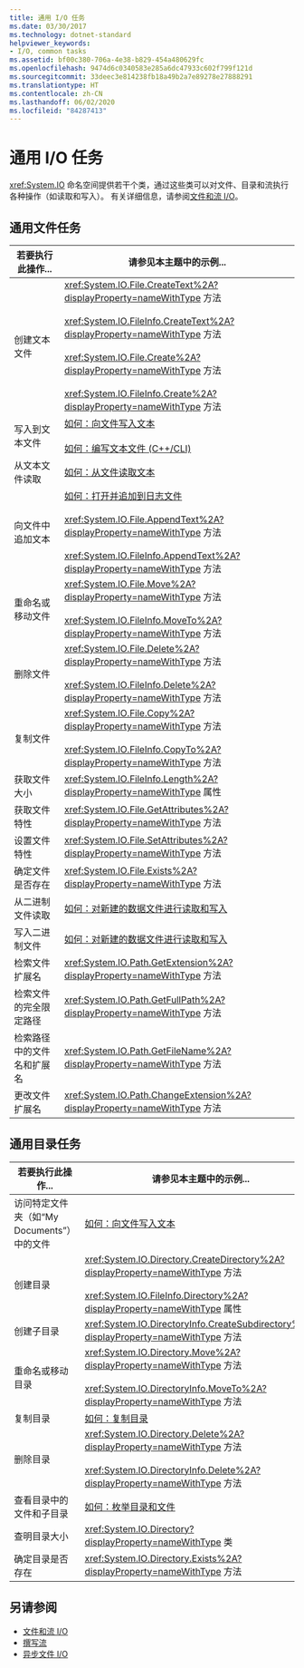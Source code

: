 ```yaml
---
title: 通用 I/O 任务
ms.date: 03/30/2017
ms.technology: dotnet-standard
helpviewer_keywords:
- I/O, common tasks
ms.assetid: bf00c380-706a-4e38-b829-454a480629fc
ms.openlocfilehash: 9474d6c0340583e285a6dc47933c602f799f121d
ms.sourcegitcommit: 33deec3e814238fb18a49b2a7e89278e27888291
ms.translationtype: HT
ms.contentlocale: zh-CN
ms.lasthandoff: 06/02/2020
ms.locfileid: "84287413"
---
```

# <a name="common-io-tasks"></a>通用 I/O 任务
<xref:System.IO> 命名空间提供若干个类，通过这些类可以对文件、目录和流执行各种操作（如读取和写入）。 有关详细信息，请参阅[文件和流 I/O](index.md)。  
  
## <a name="common-file-tasks"></a>通用文件任务  
  
|若要执行此操作...|请参见本主题中的示例...|  
|-------------------|--------------------------------------|  
|创建文本文件|<xref:System.IO.File.CreateText%2A?displayProperty=nameWithType> 方法<br /><br /> <xref:System.IO.FileInfo.CreateText%2A?displayProperty=nameWithType> 方法<br /><br /> <xref:System.IO.File.Create%2A?displayProperty=nameWithType> 方法<br /><br /> <xref:System.IO.FileInfo.Create%2A?displayProperty=nameWithType> 方法|  
|写入到文本文件|[如何：向文件写入文本](how-to-write-text-to-a-file.md)<br /><br /> [如何：编写文本文件 (C++/CLI)](/cpp/dotnet/how-to-write-a-text-file-cpp-cli)|  
|从文本文件读取|[如何：从文件读取文本](how-to-read-text-from-a-file.md)|  
|向文件中追加文本|[如何：打开并追加到日志文件](how-to-open-and-append-to-a-log-file.md)<br /><br /> <xref:System.IO.File.AppendText%2A?displayProperty=nameWithType> 方法<br /><br /> <xref:System.IO.FileInfo.AppendText%2A?displayProperty=nameWithType> 方法|  
|重命名或移动文件|<xref:System.IO.File.Move%2A?displayProperty=nameWithType> 方法<br /><br /> <xref:System.IO.FileInfo.MoveTo%2A?displayProperty=nameWithType> 方法|  
|删除文件|<xref:System.IO.File.Delete%2A?displayProperty=nameWithType> 方法<br /><br /> <xref:System.IO.FileInfo.Delete%2A?displayProperty=nameWithType> 方法|  
|复制文件|<xref:System.IO.File.Copy%2A?displayProperty=nameWithType> 方法<br /><br /> <xref:System.IO.FileInfo.CopyTo%2A?displayProperty=nameWithType> 方法|  
|获取文件大小|<xref:System.IO.FileInfo.Length%2A?displayProperty=nameWithType> 属性|  
|获取文件特性|<xref:System.IO.File.GetAttributes%2A?displayProperty=nameWithType> 方法|  
|设置文件特性|<xref:System.IO.File.SetAttributes%2A?displayProperty=nameWithType> 方法|  
|确定文件是否存在|<xref:System.IO.File.Exists%2A?displayProperty=nameWithType> 方法|  
|从二进制文件读取|[如何：对新建的数据文件进行读取和写入](how-to-read-and-write-to-a-newly-created-data-file.md)|  
|写入二进制文件|[如何：对新建的数据文件进行读取和写入](how-to-read-and-write-to-a-newly-created-data-file.md)|  
|检索文件扩展名|<xref:System.IO.Path.GetExtension%2A?displayProperty=nameWithType> 方法|  
|检索文件的完全限定路径|<xref:System.IO.Path.GetFullPath%2A?displayProperty=nameWithType> 方法|  
|检索路径中的文件名和扩展名|<xref:System.IO.Path.GetFileName%2A?displayProperty=nameWithType> 方法|  
|更改文件扩展名|<xref:System.IO.Path.ChangeExtension%2A?displayProperty=nameWithType> 方法|  
  
## <a name="common-directory-tasks"></a>通用目录任务  
  
|若要执行此操作...|请参见本主题中的示例...|  
|-------------------|--------------------------------------|  
|访问特定文件夹（如“My Documents”）中的文件|[如何：向文件写入文本](how-to-write-text-to-a-file.md)|  
|创建目录|<xref:System.IO.Directory.CreateDirectory%2A?displayProperty=nameWithType> 方法<br /><br /> <xref:System.IO.FileInfo.Directory%2A?displayProperty=nameWithType> 属性|  
|创建子目录|<xref:System.IO.DirectoryInfo.CreateSubdirectory%2A?displayProperty=nameWithType> 方法|  
|重命名或移动目录|<xref:System.IO.Directory.Move%2A?displayProperty=nameWithType> 方法<br /><br /> <xref:System.IO.DirectoryInfo.MoveTo%2A?displayProperty=nameWithType> 方法|  
|复制目录|[如何：复制目录](how-to-copy-directories.md)|  
|删除目录|<xref:System.IO.Directory.Delete%2A?displayProperty=nameWithType> 方法<br /><br /> <xref:System.IO.DirectoryInfo.Delete%2A?displayProperty=nameWithType> 方法|  
|查看目录中的文件和子目录|[如何：枚举目录和文件](how-to-enumerate-directories-and-files.md)|  
|查明目录大小|<xref:System.IO.Directory?displayProperty=nameWithType> 类|  
|确定目录是否存在|<xref:System.IO.Directory.Exists%2A?displayProperty=nameWithType> 方法|  
  
## <a name="see-also"></a>另请参阅

- [文件和流 I/O](index.md)
- [撰写流](composing-streams.md)
- [异步文件 I/O](asynchronous-file-i-o.md)
